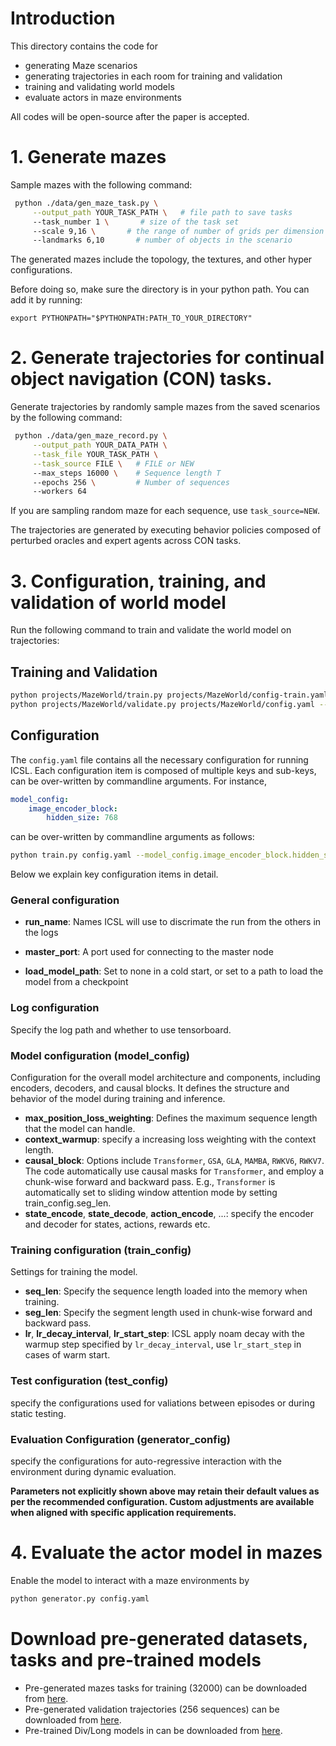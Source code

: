 # Introduction
This directory contains the code for
- generating Maze scenarios 
- generating trajectories in each room for training and validation
- training and validating world models
- evaluate actors in maze environments

All codes will be open-source after the paper is accepted.

# 1. Generate mazes

Sample mazes with the following command:

```bash
 python ./data/gen_maze_task.py \
	 --output_path YOUR_TASK_PATH \   # file path to save tasks
	 --task_number 1 \       # size of the task set
	 --scale 9,16 \       # the range of number of grids per dimension
	 --landmarks 6,10       # number of objects in the scenario
```

The generated mazes include the topology, the textures, and other hyper configurations.

Before doing so, make sure the directory is in your python path. You can add it by running:
```
export PYTHONPATH="$PYTHONPATH:PATH_TO_YOUR_DIRECTORY"
```

# 2. Generate trajectories for continual object navigation (CON) tasks.

Generate trajectories by randomly sample mazes from the saved scenarios by the following command:

```bash
 python ./data/gen_maze_record.py \
	 --output_path YOUR_DATA_PATH \
	 --task_file YOUR_TASK_PATH \
	 --task_source FILE \   # FILE or NEW
	 --max_steps 16000 \    # Sequence length T
	 --epochs 256 \         # Number of sequences
	 --workers 64
```

If you are sampling random maze for each sequence, use `task_source=NEW`.

The trajectories are generated by executing behavior policies composed of perturbed oracles and expert agents across CON tasks.

# 3. Configuration, training, and validation of world model

Run the following command to train and validate the world model on trajectories:
## Training and Validation
```bash
python projects/MazeWorld/train.py projects/MazeWorld/config-train.yaml --configs key1=value1 key2=value2 ...
python projects/MazeWorld/validate.py projects/MazeWorld/config.yaml --configs key1=value1 key2=value2 ...
```

## Configuration

The `config.yaml` file contains all the necessary configuration for running ICSL. Each configuration item is composed of multiple keys and sub-keys, can be over-written by commandline arguments. For instance, 
```yaml
model_config:
    image_encoder_block:
        hidden_size: 768
```
can be over-written by commandline arguments as follows:
```bash
python train.py config.yaml --model_config.image_encoder_block.hidden_size=1024
```
Below we explain key configuration items in detail.

### General configuration

- **run_name**:   Names ICSL will use to discrimate the run from the others in the logs

- **master_port**:  A port used for connecting to the master node

- **load_model_path**:  Set to none in a cold start, or set to a path to load the model from a checkpoint

### Log configuration

Specify the log path and whether to use tensorboard.

### Model configuration (model_config)

Configuration for the overall model architecture and components, including encoders, decoders, and causal blocks. It defines the structure and behavior of the model during training and inference.

- **max_position_loss_weighting**: Defines the maximum sequence length that the model can handle.
- **context_warmup**: specify a increasing loss weighting with the context length.
- **causal_block**:  Options include `Transformer`, `GSA`, `GLA`, `MAMBA`, `RWKV6`, `RWKV7`. The code automatically use causal masks for `Transformer`, and employ a chunk-wise forward and backward pass. E.g., `Transformer` is automatically set to sliding window attention mode by setting train_config.seg_len.
- **state_encode**, **state_decode**, **action_encode**, ...: specify the encoder and decoder for states, actions, rewards etc.

### Training configuration (train_config)

Settings for training the model.

- **seq_len**: Specify the sequence length loaded into the memory when training.
- **seg_len**: Specify the segment length used in chunk-wise forward and backward pass.
- **lr**, **lr_decay_interval**, **lr_start_step**: ICSL apply noam decay with the warmup step specified by `lr_decay_interval`, use `lr_start_step` in cases of warm start.

### Test configuration (test_config)

specify the configurations used for valiations between episodes or during static testing.

### Evaluation Configuration (generator_config)

specify the configurations for auto-regressive interaction with the environment during dynamic evaluation.

**Parameters not explicitly shown above may retain their default values as per the recommended configuration. Custom adjustments are available when aligned with specific application requirements.**

# 4. Evaluate the actor model in mazes

Enable the model to interact with a maze environments by 

```bash
python generator.py config.yaml
```

# Download pre-generated datasets, tasks and pre-trained models

- Pre-generated mazes tasks for training (32000) can be downloaded from [here](https://www.kaggle.com/datasets/anyonexxxx/maze-15-train-task).
- Pre-generated validation trajectories (256 sequences) can be downloaded from [here](https://www.kaggle.com/datasets/anyonexxxx/maze-15-test).
- Pre-trained Div/Long models in can be downloaded from [here](https://www.kaggle.com/models/anyonexxxx/icsl_maze_15_div-long/).
